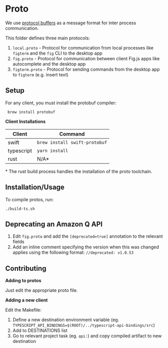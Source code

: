 # Proto

We use [protocol buffers](https://developers.google.com/protocol-buffers/) as a message format for inter process communication.

This folder defines three main protocols:

1. `local.proto` - Protocol for communication from local processes like
   `figterm` and the `fig` CLI to the desktop app
2. `fig.proto` - Protocol for communication between client Fig.js apps
   like autocomplete and the desktop app
3. `figterm.proto` - Protocol for sending commands from the desktop app to `figterm` (e.g. insert text)

## Setup

For any client, you must install the protobuf compiler:

```
 brew install protobuf
```

**Client Installations**

| Client     | Command                       |
| ---------- | ----------------------------- |
| swift      | `brew install swift-protobuf` |
| typescript | `yarn install`                |
| rust       | N/A\*                         |

\* The rust build process handles the installation of the proto toolchain.

## Installation/Usage

To compile protos, run:

```
./build-ts.sh
```

## Deprecating an Amazon Q API

1. Edit `fig.proto` and add the `[deprecated=true]` annotation to the relevant fields
2. Add an inline comment specifying the version when this was changed applies using the following format: `//deprecated: v1.0.53`

## Contributing

**Adding to protos**

Just edit the appropriate proto file.

**Adding a new client**

Edit the Makefile:

1. Define a new destination environment variable (eg. `TYPESCRIPT_API_BINDINGS=$(ROOT)/../typescript-api-bindings/src`)
2. Add to DESTINATIONS list
3. Go to relevant project task (eg. `api:`) and copy compiled artifact to new destination
